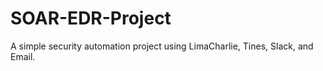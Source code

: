 # SOAR-EDR-Project
A simple security automation project using LimaCharlie, Tines, Slack, and Email.
